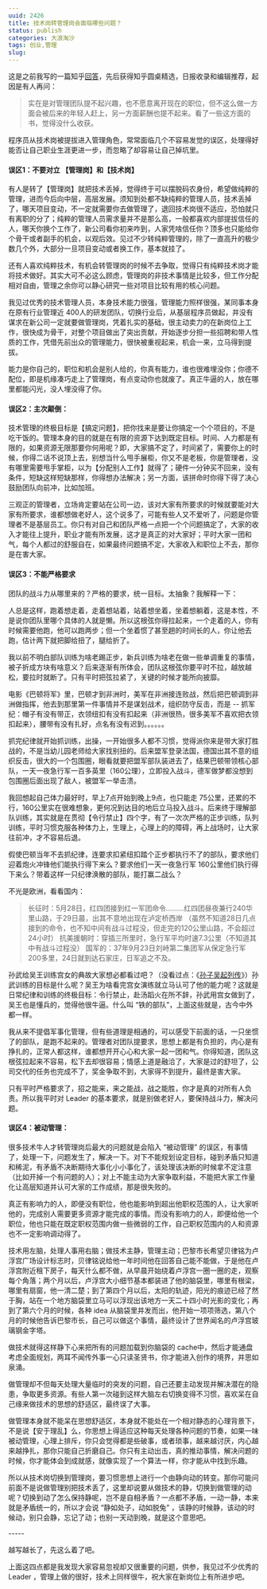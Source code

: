 ```yaml
---
uuid: 2426
title: 技术岗转管理岗会面临哪些问题？
status: publish
categories: 大浪淘沙
tags: 创业,管理
slug: 
---
```

这是之前我写的一篇知乎[回答](https://www.zhihu.com/question/60198263/answer/177259358)，先后获得知乎圆桌精选，日报收录和编辑推荐，起因是有人再问：

> 实在是对管理团队提不起兴趣，也不愿意离开现在的职位，但不这么做一方面会被后来的年轻人赶上，另一方面薪酬也提不起来。看了一些这方面的书，觉得没什么收获。

程序员从技术岗被提拔进入管理角色，常常面临几个不容易发觉的误区，处理得好能否让自己职业生涯更进一步，而忽略了却容易让自己掉坑里。

#### 误区1：不要对立 【管理岗】和【技术岗】

有人是转了【管理岗】就把技术丢掉，觉得终于可以摆脱码农身份，希望做纯粹的管理，进而今后向中层，高层发展。须知到处都不缺纯粹的管理人员，技术丢掉了，哪天项目变动，不一定就需要你去做管理了，退回技术岗很不适应，恐怕就只有离职的分了；纯粹的管理人员需求量并不是那么高，一般都喜欢内部提拔信任的人，哪天你换个工作了，新公司看你初来咋到，人家凭啥信任你？顶多也只能给你个骨干或者副手的机会，以观后效。见过不少转纯粹管理的，除了一直高升的极少数几个外，大部分一旦项目变动或者换工作，基本就挂了。

还有人喜欢纯粹技术，有机会转管理岗的时候不去争取，觉得只有纯粹技术岗才能将技术做好。其实大可不必这么顾虑，管理岗的非技术事情是比较多，但工作分配相对自由，管理之余你可以静心研究一些对项目比较有用的核心问题。

我见过优秀的技术管理人员，本身技术能力很强，管理能力照样很强，某同事本身在原有行业管理近 400人的研发团队，切换行业后，从基层程序员做起，并没有谋求在新公司一定就要做管理岗，凭着扎实的基础，很主动卖力的在新岗位上工作，很快成为骨干，对整个项目做出了突出贡献，开始逐步分担一些招聘和带人性质的工作，凭借先前出众的管理能力，很快被重视起来，机会一来，立马得到提拔。

能力是你自己的，职位和机会是别人给的，你真有能力，谁也很难埋没你；你德不配位，即是机缘凑巧走上了管理岗，有点变动你也就废了。真正牛逼的人，放在哪里都能闪光，没人埋没得了你。

#### 误区2：主次颠倒：

技术管理的终极目标是【搞定问题】，把你找来是要让你搞定一个个项目的，不是吃干饭的。管理本身的目的就是在有限的资源下达到既定目标。时间、人力都是有限的，如果资源无限那要你何用呢？即，大家搞不定了，时间紧了，需要你上的时候，你得二话不说顶上去，别想当什么甩手展柜，你又不是老板，你是管理者，没有哪里需要甩手掌柜，以为【分配别人工作】就得了；硬件一分钟买不回来，没有条件，短缺这样短缺那样，你得想办法解决；另一方面，该拼命时你得下得了决心鼓励团队向前冲，比如加班。

三观正的管理者，立场肯定要站在公司一边，该对大家有所要求的时候就要能对大家有所要求，谁都想做老好人，这个说多了，可能有些人又不爱听了，问题是你管理者不是基层员工。你只有对自己和团队严格一点把一个个问题搞定了，大家的收入才能往上提升，职业才能有所发展，这才是真正的对大家好；平时大家一团和气，每个人都过的舒服自在，如果最终问题搞不定，大家收入和职位上不去，那你是在害大家。

#### 误区3：不能严格要求

团队的战斗力从哪里来的？严格的要求，统一目标。太抽象？我解释一下：

<!--more-->

人总是这样，跑着想走着，走着想站着，站着想坐着，坐着想躺着，这是本性，不是说你团队里哪个具体的人就是懒。所以这根弦你得拉起来，一个走着的人，你有时候需要他跑，他可以跑两步；但一个坐着惯了甚至趟的时间长的人，你让他去跑，估计两下就把脚给扭了，腿给折了。

我以前不明白部队训练为啥老踢正步，新兵训练为啥老在做一些单调重复的事情，被子折成方块有啥意义？后来逐渐有所体会，团队这根弦你要平时不拉，越放越松，要拉时就断了。只有平时把弦拉紧了，关键的时候才能所向披靡。

电影《巴顿将军》里，巴顿才到非洲时，美军在非洲接连败战，然后把巴顿调到非洲做指挥，他去到那里第一件事情并不是谋划战术，组织防守反击，而是 -- 抓军纪：帽子有没有带正，衣领纽扣有没有扣起来（非洲很热，很多美军不喜欢把衣领扣起来），腰带有没有扎好，点名有没有迟到。。。。。。

抓完纪律就开始抓训练，出操，一开始很多人都不习惯，觉得派你来是带大家打胜战的，不是当幼儿园老师给大家找别扭的。后来盟军登录法国，德国出其不意的组织反击，很大的一个包围圈，眼看就要把盟军部队装进去了，结果巴顿带领核心部队，一天一夜急行军一百多英里（160公理），立即投入战斗，德军做梦都没想到包围圈后面出现了敌人，被盟军一举击溃。

我回想起自己体力最好时，早上7点开始到晚上9点，也只能走 75公里，还累的不行，160公里实在很难想象，更何况到达目的地后立马投入战斗。后来终于理解部队训练，其实就是在贯彻【令行禁止】四个字，有了一次次严格的正步训练，队列训练，平时习惯克服各种体力上，生理上，心理上的的障碍，再上战场时，让大家往前冲，才不容易后退。

假使巴顿当年不去抓纪律，连要求扣紧纽扣踏个正步都执行不了的部队，要求他们迎着炮火冲锋他们能执行得下来么？要求他们一天一夜急行军 160公里他们执行得下来么？带着这样一只纪律涣散的部队，能打赢二战么？

不光是欧洲，看看国内：

> 长征时：5月28日，红四团接到红一军团命令.........红四团昼夜兼行240华里山路，于29日晨，出其不意地出现在泸定桥西岸 （虽然不知道28日几点接到的命令，也不知中间有战斗过程没，但走完的120公里山路，不会超过24小时） 抗美援朝时：穿插三所里时，急行军平均时速7.3公里（不知道其中有战斗过程没） 国军的：37年9月23日刘峙第二集团军从保定急行军200多里，24日就到达石家庄，日军追之不及。

孙武给吴王训练宫女的典故大家想必都看过吧？（没看过点：《[孙子吴起列传](https://baike.baidu.com/item/%E5%AD%99%E5%AD%90%E5%90%B4%E8%B5%B7%E5%88%97%E4%BC%A0/2438393)》）孙武训练的目标是什么呢？吴王为啥看完宫女演练就立马认可了他的能力呢？这就是日常纪律和训练的终极目标：令行禁止，赴汤蹈火在所不辞，孙武用宫女做到了，吴王也是懂兵的，觉得他很牛逼。什么叫 “铁的部队”，上面这些就是，古今中外都一样。

我从来不提倡军事化管理，但有些道理是相通的，可以感受下前面的话，一只坐惯了的部队，是跑不起来的。管理者对团队提要求，思想上都是有负担的，内心是有挣扎的，正常人都这样，谁都想开开心心和大家一起一团和气。你得知道，团队这根弦拉起来不容易，松下去却很容易；情感上道是融洽了，大家是过的舒坦了，公司交代的任务也完成不了，奖金争取不到，大家得不到提升，最终是害大家。

只有平时严格要求了，招之能来，来之能战，战之能胜，你才是真的对所有人负责。所以我平时对 Leader 的基本要求，就是别做老好人，要保持战斗力，解决问题。

#### 误区4：被动管理：

很多技术牛人才转管理岗后最大的问题就是会陷入 “被动管理” 的误区，有事情了，处理一下，问题发生了，解决一下。对下不能规划设定目标，碰到矛盾只知道和稀泥，有矛盾不决断期待大事化小小事化了，该处理该决断的时候拿不定注意（比如开掉一个有问题的人）；对上不能主动为大家争取利益，不能把大家工作量化让高层知道并认可大家的工作成绩，那是很失败的。

真正有影响力的人，即便没有职位，他也能影响到超出他职权范围的人，让大家听他的，完成别人需要更多资源才能完成的事情。而没有影响力的人，即便给他一个职位，他也只能在既定职权范围内做一些微弱的工作，自己职权范围内的人和资源也不一定影响调动得了。

技术用左脑，处理人事用右脑；做技术主静，管理主动；巴黎市长希望贝律铭为卢浮宫广场设计标志时，贝律铭说给他一年时间他在回答自己能不能做，于是他在卢浮宫附近租下房子，每天什么都不做，从早晨开始绕着卢浮宫一圈一圈的走，观察每个角落；两个月以后，卢浮宫大小细节基本都装进了他的脑袋里，哪里有根梁，哪里有扇窗，他一清二楚；到了第四个月以后，太阳的轨迹，阳光的痕迹已经了然于胸，站在一个地方脑袋里立马可以浮现出该地方一天二十四小时光影的变化；再到了第六个月的时候，各种 idea 从脑袋里并发而出，他开始一项项筛选，第八个月的时候他告诉巴黎市长，自己可以做这个事情，最终设计了世界闻名的卢浮宫玻璃钢金字塔。

做技术就得这样静下心来把所有的问题加载到你脑袋的 cache中，然后才能通盘考虑全面规划，两耳不闻传外事一心只读圣贤书，你才能进入创作的境界，并思如泉涌。

做管理却不但每天处理大量临时的突发的问题，自己还要主动发现并解决潜在的隐患，争取更多资源。有些人第一次碰到这样大脑左右切换变得不习惯，喜欢呆在自己缘来做技术的思想的舒适区，最终误了大事。

做管理本身就不能呆在思想舒适区，本身就不能处在一个相对静态的心理背景下，不是说【安于理乱】么，你思想上得适应这种每天处理各种问题的节奏，如果一味被动管理，心理上排斥，你只会觉得都是些破事，或者琐事，越来越讨厌，内心越来越挣扎，那你只能自己折磨自己。你只有主动出击，真的推动事情，解决问题的时候，你才能体会到成就感，就像实现了一个算法一样，你才能从中找到乐趣。

所以从技术岗切换到管理岗，要习惯思想上进行一个由静向动的转变。那你可能问前面不是说做管理别把技术丢了，这里却说要从做技术的静，切换到做管理的动呢？切换到动了怎么保持静呢，岂不是自相矛盾？一点都不矛盾，一动一静，本来就是矛盾统一的，所以才会说 “静如处子，动如脱兔” ，该静的时候静，该动的时候动，别只会静，忘记了动；也别一天动到晚，就是这个意思吧。

\-----

越写越长了，先这么着了吧。

上面这四点都是我发现大家容易忽视却又很重要的问题，供参，我见过不少优秀的 Leader ，管理上做的很好，技术上同样很牛，祝大家在新岗位上有所进步吧。

